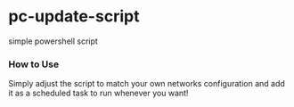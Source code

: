 # pc-update-script
simple powershell script


### How to Use

Simply adjust the script to match your own networks configuration and add it as a scheduled task to run whenever you want!
